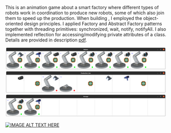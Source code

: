 This is an animation game about a smart factory where different types of robots work in coordination to produce new robots, some of which also join them to speed up the production.
When building , I employed the object-oriented design principles. I applied Factory and Abstract Factory patterns together with threading primitives: synchronized, wait, notify, notifyAll.
I also implemented reflection for accessing/modifying private attributes of a class. Details are provided in description [pdf](https://github.com/ftasbasi/Object-Oriented-Programming/blob/main/Industry%204.0/Industry%204.0%20Description.pdf).

![alt text](https://github.com/ftasbasi/Object-Oriented-Programming/blob/main/Industry%204.0/line1.png?raw=true)
![alt text](https://github.com/ftasbasi/Object-Oriented-Programming/blob/main/Industry%204.0/line2.png?raw=true)
![alt text](https://github.com/ftasbasi/Object-Oriented-Programming/blob/main/Industry%204.0/line3.png?raw=true)

[![IMAGE ALT TEXT HERE](https://img.youtube.com/vi/YOUTUBE_VIDEO_ID_HERE/0.jpg)](https://www.youtube.com/watch?v=https://youtu.be/ksgf5WloD3s)


